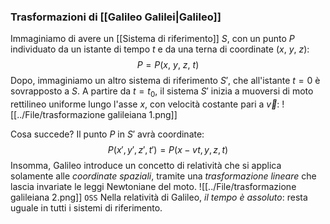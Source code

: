 ### Trasformazioni di [[Galileo Galilei|Galileo]]
Immaginiamo di avere un [[Sistema di riferimento]] $S$, con un punto $P$ individuato da un istante di tempo $t$ e da una terna di coordinate $(x,\ y,\ z)$:
$$
P = P(x,\ y,\ z,\ t)
$$
Dopo, immaginiamo un altro sistema  di riferimento $S'$, che all'istante $t=0$ è sovrapposto a $S$. A partire da $t = t_0$, il sistema $S'$ inizia a muoversi di moto rettilineo uniforme lungo l'asse $x$, con velocità costante pari a $\vec v$:
![[../File/trasformazione galileiana 1.png]]

Cosa succede?
Il punto $P$ in $S'$ avrà coordinate:
$$
P(x', y', z', t') = P(x-vt, y, z, t)
$$Insomma, Galileo introduce un concetto di relatività che si applica solamente alle _coordinate spaziali_, tramite una _trasformazione lineare_ che lascia invariate le leggi Newtoniane del moto.
![[../File/trasformazione galileiana 2.png]]
`OSS` Nella relatività di Galileo, _il tempo è assoluto_: resta uguale in tutti i sistemi di riferimento.
